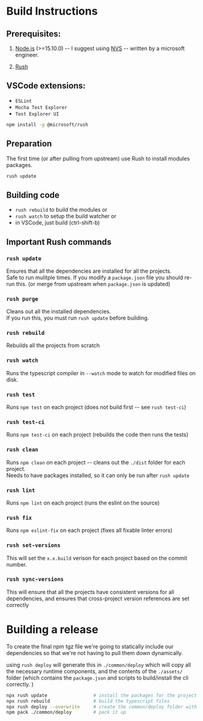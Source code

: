 # Build Instructions

## Prerequisites: 
1. [Node.js](https://nodejs.org/en/download/) (>=15.10.0) -- I suggest using [NVS](https://github.com/jasongin/nvs) -- written by a microsoft engineer.

2. [Rush](https://rushjs.io/pages/intro/welcome/) 

## VSCode extensions:
  - `ESLint`
  - `Mocha Test Explorer`
  - `Test Explorer UI`


``` bash
npm install -g @microsoft/rush
```

## Preparation
The first time (or after pulling from upstream) use Rush to install modules packages.
``` bash
rush update 
```

## Building code
- `rush rebuild` to build the modules
or
- `rush watch` to setup the build watcher 
or
- in VSCode, just build (ctrl-shift-b)

## Important Rush commands

### `rush update` 
Ensures that all the dependencies are installed for all the projects.  
Safe to run mulitple times. 
If you modify a `package.json` file you should re-run this. (or merge from upstream when `package.json` is updated)

### `rush purge` 
Cleans out all the installed dependencies.  
If you run this, you must run `rush update` before building.

### `rush rebuild` 
Rebuilds all the projects from scratch

### `rush watch` 
Runs the typescript compiler in `--watch` mode to watch for modified files on disk.

### `rush test` 
Runs `npm test` on each project (does not build first -- see `rush test-ci`)

### `rush test-ci`
Runs `npm test-ci` on each project (rebuilds the code then runs the tests)

### `rush clean`  
Runs `npm clean` on each project -- cleans out the `./dist` folder for each project.  
Needs to have packages installed, so it can only be run after `rush update`

### `rush lint` 
Runs `npm lint` on each project (runs the eslint on the source)

### `rush fix`
Runs `npm eslint-fix` on each project (fixes all fixable linter errors)

### `rush set-versions` 
This will set the `x.x.build` verison for each project based on the commit number. 

### `rush sync-versions`
This will ensure that all the projects have consistent versions for all dependencies, and ensures that cross-project version references are set correctly




# Building a release

To create the final npm tgz file we're going to statically include our dependencies so that we're not having to pull them down dynamically.

using `rush deploy` will generate this in `./common/deploy` which will copy all the necessary runtime components, and the contents of the `./assets/` folder (which contains the `package.json` and scripts to build/install the cli correctly. )

``` bash
npx rush update                 # install the packages for the project
npx rush rebuild                # build the typescript files
npx rush deploy --overwrite     # create the common/deploy folder with all the contents includeing ./assets
npm pack ./common/deploy        # pack it up
```
